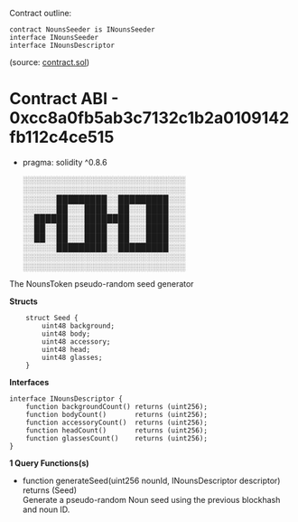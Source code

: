 Contract outline:

```
contract NounsSeeder is INounsSeeder
interface INounsSeeder
interface INounsDescriptor
```
(source: [contract.sol](contract.sol))


# Contract ABI - 0xcc8a0fb5ab3c7132c1b2a0109142fb112c4ce515

- pragma: solidity ^0.8.6


    ░░░░░░░░░░░░░░░░░░░░░░░░░░░░░
    ░░░░░░░░░░░░░░░░░░░░░░░░░░░░░
    ░░░░░░█████████░░█████████░░░
    ░░░░░░██░░░████░░██░░░████░░░
    ░░██████░░░████████░░░████░░░
    ░░██░░██░░░████░░██░░░████░░░
    ░░██░░██░░░████░░██░░░████░░░
    ░░░░░░█████████░░█████████░░░
    ░░░░░░░░░░░░░░░░░░░░░░░░░░░░░
    ░░░░░░░░░░░░░░░░░░░░░░░░░░░░░



The NounsToken pseudo-random seed generator

**Structs**

        struct Seed {
            uint48 background;
            uint48 body;
            uint48 accessory;
            uint48 head;
            uint48 glasses;
        }

**Interfaces**

    interface INounsDescriptor {
        function backgroundCount() returns (uint256);
        function bodyCount()       returns (uint256);
        function accessoryCount()  returns (uint256);
        function headCount()       returns (uint256);
        function glassesCount()    returns (uint256);
    }



**1 Query Functions(s)**

-  function generateSeed(uint256 nounId, INounsDescriptor descriptor) returns (Seed) <br> Generate a pseudo-random Noun seed using the previous blockhash and noun ID.

